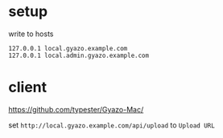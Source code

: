 # setup

write to hosts

```
127.0.0.1 local.gyazo.example.com
127.0.0.1 local.admin.gyazo.example.com
```

# client

https://github.com/typester/Gyazo-Mac/

set `http://local.gyazo.example.com/api/upload` to `Upload URL`
